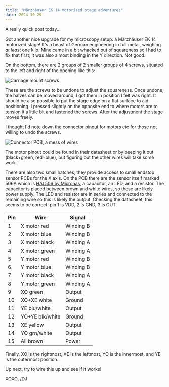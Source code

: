 ```yaml
---
title: "Märzhäuser EK 14 motorized stage adventures"
date: 2024-10-29
---
```


A really quick post today...

Got another nice upgrade for my microscopy setup: a Märzhäuser EK 14 motorized stage! It's a beast of German engineering in full metal, weighing *at least* one kilo. Mine came in a bit whacked out of squareness so I had to fix that first; it was also almost binding in the Y direction. Not good.

On the bottom, there are 2 groups of 2 smaller groups of 4 screws, situated to the left and right of the opening like this:

![Carriage mount screws](/blarg/assets/20241029/ek14-y-carriage-mount.jpg)

These are the screws to be undone to adjust the squareness. Once undone, the halves can be moved around; I got them in position I felt was right. It should be also possible to put the stage edge on a flat surface to aid positioning. I pressed slightly on the opposite end to where motors are to tension it a little bit and fastened the screws. After the adjustment the stage moves freely.

I thought I'd note down the connector pinout for motors etc for those not willing to undo the screws.

![Connector PCB, a mess of wires](/blarg/assets/20241029/ek14-connector.jpg)

The motor pinout could be found in their datasheet or by beeping it out (black+green, red+blue), but figuring out the other wires will take some work.

There are also two small hatches, they provide access to small endstop sensor PCBs for the X axis. On the PCB there are the sensor itself marked 506A which is [HAL506 by Micronas](https://www.mouser.com/datasheet/2/735/HAL501___507,_508,_509,_HAL516___519,_523_Hall-Eff-1109092.pdf), a capacitor, an LED, and a resistor. The capacitor is placed between brown and white wires, so these are likely power supply. The LED and resistor are in series and connected to the remaining wire so this is likely the output. Checking the datasheet, this seems to be correct: pin 1 is VDD, 2 is GND, 3 is OUT.

| Pin | Wire            | Signal    |
|-----|-----------------|-----------|
| 1   | X motor red     | Winding B |
| 2   | X motor blue    | Winding B |
| 3   | X motor black   | Winding A |
| 4   | X motor green   | Winding A |
| 5   | Y motor red     | Winding B |
| 6   | Y motor blue    | Winding B |
| 7   | Y motor black   | Winding A |
| 8   | Y motor green   | Winding A |
| 9   | XO green        | Output    |
| 10  | XO+XE white     | Ground    |
| 11  | YE blu/white    | Output    |
| 12  | YO+YE blk/white | Ground    |
| 13  | XE yellow       | Output    |
| 14  | YO grn/white    | Output    |
| 15  | All brown       | Power     |

Finally, XO is the rightmost, XE is the leftmost, YO is the innermost, and YE is the outermost position.

Up next, try to wire this up and see if it works!

XOXO,
/DJ
